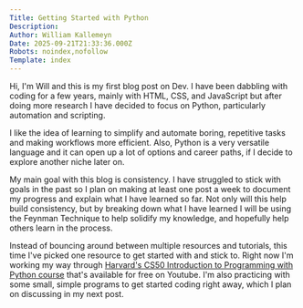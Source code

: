 ```yaml
---
Title: Getting Started with Python
Description: 
Author: William Kallemeyn
Date: 2025-09-21T21:33:36.000Z
Robots: noindex,nofollow
Template: index
---
```

<p>Hi, I'm Will and this is my first blog post on Dev. I have been dabbling with coding for a few years, mainly with HTML, CSS, and JavaScript but after doing more research I have decided to focus on Python, particularly automation and scripting.</p>

<p>I like the idea of learning to simplify and automate boring, repetitive tasks and making workflows more efficient. Also, Python is a very versatile language and it can open up a lot of options and career paths, if I decide to explore another niche later on. </p>

<p>My main goal with this blog is consistency. I have struggled to stick with goals in the past so I plan on making at least one post a week to document my progress and explain what I have learned so far. Not only will this help build consistency, but by breaking down what I have learned I will be using the Feynman Technique to help solidify my knowledge, and hopefully help others learn in the process. </p>

<p>Instead of bouncing around between multiple resources and tutorials, this time I've picked one resource to get started with and stick to. Right now I'm working my way through <a href="https://youtu.be/nLRL_NcnK-4" rel="noopener noreferrer">Harvard's CS50 Introduction to Programming with Python course</a> that's available for free on Youtube. I'm also practicing with some small, simple programs to get started coding right away, which I plan on discussing in my next post.  </p>

